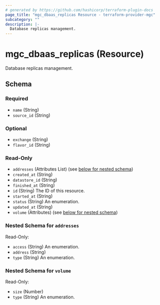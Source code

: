```yaml
---
# generated by https://github.com/hashicorp/terraform-plugin-docs
page_title: "mgc_dbaas_replicas Resource - terraform-provider-mgc"
subcategory: ""
description: |-
  Database replicas management.
---
```


# mgc_dbaas_replicas (Resource)

Database replicas management.



<!-- schema generated by tfplugindocs -->
## Schema

### Required

- `name` (String)
- `source_id` (String)

### Optional

- `exchange` (String)
- `flavor_id` (String)

### Read-Only

- `addresses` (Attributes List) (see [below for nested schema](#nestedatt--addresses))
- `created_at` (String)
- `datastore_id` (String)
- `finished_at` (String)
- `id` (String) The ID of this resource.
- `started_at` (String)
- `status` (String) An enumeration.
- `updated_at` (String)
- `volume` (Attributes) (see [below for nested schema](#nestedatt--volume))

<a id="nestedatt--addresses"></a>
### Nested Schema for `addresses`

Read-Only:

- `access` (String) An enumeration.
- `address` (String)
- `type` (String) An enumeration.


<a id="nestedatt--volume"></a>
### Nested Schema for `volume`

Read-Only:

- `size` (Number)
- `type` (String) An enumeration.
